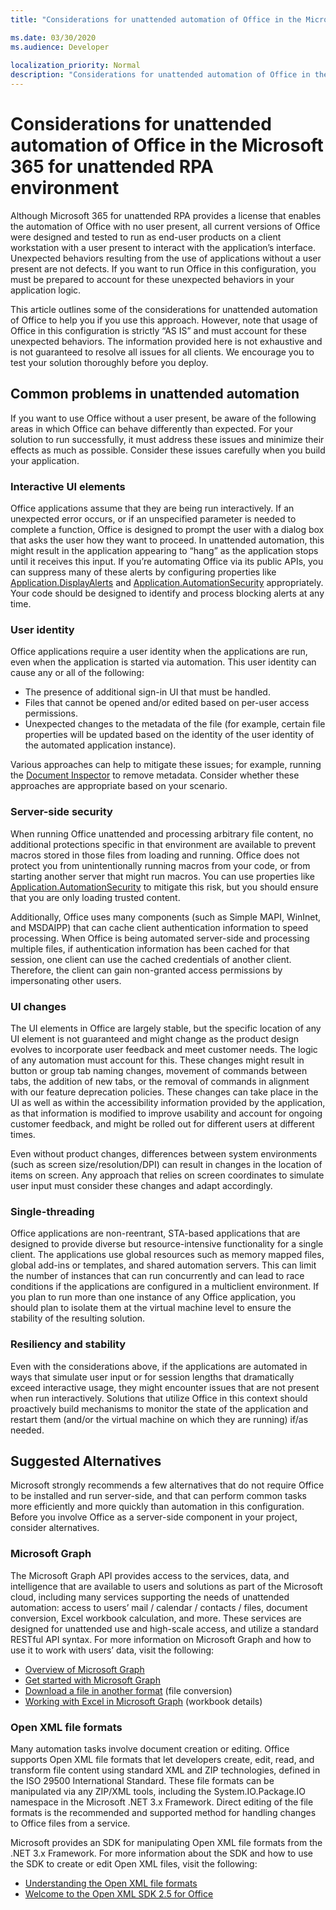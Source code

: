 ```yaml
---
title: "Considerations for unattended automation of Office in the Microsoft 365 for unattended RPA environment"

ms.date: 03/30/2020
ms.audience: Developer
 
localization_priority: Normal
description: "Considerations for unattended automation of Office in the Microsoft 365 for unattended RPA environment."
---
```


# Considerations for unattended automation of Office in the Microsoft 365 for unattended RPA environment

Although Microsoft 365 for unattended RPA provides a license that enables the automation of Office with no user present, all current versions of Office were designed and tested to run as end-user products on a client workstation with a user present to interact with the application’s interface. Unexpected behaviors resulting from the use of applications without a user present are not defects. If you want to run Office in this configuration, you must be prepared to account for these unexpected behaviors in your application logic.

This article outlines some of the considerations for unattended automation of Office to help you if you use this approach. However, note that usage of Office in this configuration is strictly “AS IS” and must account for these unexpected behaviors. The information provided here is not exhaustive and is not guaranteed to resolve all issues for all clients. We encourage you to test your solution thoroughly before you deploy.

## Common problems in unattended automation

If you want to use Office without a user present, be aware of the following areas in which Office can behave differently than expected. For your solution to run successfully, it must address these issues and minimize their effects as much as possible. Consider these issues carefully when you build your application.

### Interactive UI elements

Office applications assume that they are being run interactively. If an unexpected error occurs, or if an unspecified parameter is needed to complete a function, Office is designed to prompt the user with a dialog box that asks the user how they want to proceed. In unattended automation, this might result in the application appearing to “hang” as the application stops until it receives this input. If you’re automating Office via its public APIs, you can suppress many of these alerts by configuring properties like [Application.DisplayAlerts](https://docs.microsoft.com/office/vba/api/word.application.displayalerts) and [Application.AutomationSecurity](https://docs.microsoft.com/office/vba/api/word.application.automationsecurity) appropriately. Your code should be designed to identify and process blocking alerts at any time.

### User identity

Office applications require a user identity when the applications are run, even when the application is started via automation. This user identity can cause any or all of the following:

- The presence of additional sign-in UI that must be handled.
- Files that cannot be opened and/or edited based on per-user access permissions.
- Unexpected changes to the metadata of the file (for example, certain file properties will be updated based on the identity of the user identity of the automated application instance).

Various approaches can help to mitigate these issues; for example, running the [Document Inspector](https://docs.microsoft.com/office/vba/library-reference/concepts/using-the-document-inspector) to remove metadata. Consider whether these approaches are appropriate based on your scenario.

### Server-side security

When running Office unattended and processing arbitrary file content, no additional protections specific in that environment are available to prevent macros stored in those files from loading and running. Office does not protect you from unintentionally running macros from your code, or from starting another server that might run macros. You can use properties like [Application.AutomationSecurity](https://docs.microsoft.com/office/vba/api/word.application.automationsecurity) to mitigate this risk, but you should ensure that you are only loading trusted content.

Additionally, Office uses many components (such as Simple MAPI, WinInet, and MSDAIPP) that can cache client authentication information to speed processing. When Office is being automated server-side and processing multiple files, if authentication information has been cached for that session, one client can use the cached credentials of another client. Therefore, the client can gain non-granted access permissions by impersonating other users.

### UI changes

The UI elements in Office are largely stable, but the specific location of any UI element is not guaranteed and might change as the product design evolves to incorporate user feedback and meet customer needs. The logic of any automation must account for this. These changes might result in button or group tab naming changes, movement of commands between tabs, the addition of new tabs, or the removal of commands in alignment with our feature deprecation policies. These changes can take place in the UI as well as within the accessibility information provided by the application, as that information is modified to improve usability and account for ongoing customer feedback, and might be rolled out for different users at different times.

Even without product changes, differences between system environments (such as screen size/resolution/DPI) can result in changes in the location of items on screen. Any approach that relies on screen coordinates to simulate user input must consider these changes and adapt accordingly.

### Single-threading

Office applications are non-reentrant, STA-based applications that are designed to provide diverse but resource-intensive functionality for a single client. The applications use global resources such as memory mapped files, global add-ins or templates, and shared automation servers. This can limit the number of instances that can run concurrently and can lead to race conditions if the applications are configured in a multiclient environment. If you plan to run more than one instance of any Office application, you should plan to isolate them at the virtual machine level to ensure the stability of the resulting solution.

### Resiliency and stability

Even with the considerations above, if the applications are automated in ways that simulate user input or for session lengths that dramatically exceed interactive usage, they might encounter issues that are not present when run interactively. Solutions that utilize Office in this context should proactively build mechanisms to monitor the state of the application and restart them (and/or the virtual machine on which they are running) if/as needed.

## Suggested Alternatives

Microsoft strongly recommends a few alternatives that do not require Office to be installed and run server-side, and that can perform common tasks more efficiently and more quickly than automation in this configuration. Before you involve Office as a server-side component in your project, consider alternatives.

### Microsoft Graph

The Microsoft Graph API provides access to the services, data, and intelligence that are available to users and solutions as part of the Microsoft cloud, including many services supporting the needs of unattended automation: access to users’ mail / calendar / contacts / files, document conversion, Excel workbook calculation, and more. These services are designed for unattended use and high-scale access, and utilize a standard RESTful API syntax. For more information on Microsoft Graph and how to use it to work with users’ data, visit the following:

- [Overview of Microsoft Graph](https://docs.microsoft.com/graph/overview) 
- [Get started with Microsoft Graph](https://developer.microsoft.com/graph/get-started)
- [Download a file in another format](https://docs.microsoft.com/graph/api/driveitem-get-content-format?view=graph-rest-1.0&tabs=http) (file conversion)
- [Working with Excel in Microsoft Graph](https://docs.microsoft.com/graph/api/resources/excel?view=graph-rest-1.0) (workbook details)

### Open XML file formats

Many automation tasks involve document creation or editing. Office supports Open XML file formats that let developers create, edit, read, and transform file content using standard XML and ZIP technologies, defined in the ISO 29500 International Standard. These file formats can be manipulated via any ZIP/XML tools, including the System.IO.Package.IO namespace in the Microsoft .NET 3.x Framework. Direct editing of the file formats is the recommended and supported method for handling changes to Office files from a service.

Microsoft provides an SDK for manipulating Open XML file formats from the .NET 3.x Framework. For more information about the SDK and how to use the SDK to create or edit Open XML files, visit the following:

- [Understanding the Open XML file formats](https://docs.microsoft.com/office/open-xml/understanding-the-open-xml-file-formats)
- [Welcome to the Open XML SDK 2.5 for Office](https://docs.microsoft.com/office/open-xml/open-xml-sdk)
